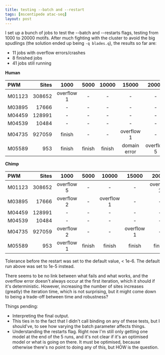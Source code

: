 ```yaml
---
title: testing --batch and --restart
tags: [mscentipede atac-seq]
layout: post
---
```


I set up a bunch of jobs to test the --batch and --restarts flags, testing from 1000 to 20000 motifs. After much fighting with the cluster to avoid the big spudlings (the solution ended up being `-q blades.q`), the results so far are:

* 11 jobs with overflow errors/crashes
* 8 finished jobs
* 41 jobs still running

**Human**

PWM    | Sites | 1000       | 5000   | 10000  | 15000        | 20000      | default
:------|------:|:----------:|:------:|:------:|:------------:|:----------:|:-----------:
M01123 |308652 | overflow 1 | -      | -      | -            | -          | overflow 1
M03895 |17666  | -          | -      | -      | -            | -          | finish
M04459 |128991 | -          | -      | -      | -            | -          | finish
M04539 |10484  | -          | -      | -      | -            | -          | finish
M04735 |927059 | finish     | -      | -      | overflow 1   | -          | finish
M05589 |953    | finish     | finish | finish | domain error | overflow 5 | finish

**Chimp**

PWM    | Sites | 1000       | 5000   | 10000      | 15000      | 20000      | default
:------|------:|:----------:|:------:|:----------:|:----------:|:----------:|:-----------:
M01123 |308652 | overflow 5 | -      | -          | -          | overflow 1 | finish
M03895 |17666  | overflow 2 | -      | overflow 1 | -          | -          | finish
M04459 |128991 | -          | -      | -          | -          | -          | finish
M04539 |10484  | -          | -      | -          | -          | -          | finish
M04735 |927059 | overflow 2 | -      | -          | overflow 1 | -          | finish
M05589 |953    | overflow 1 | finish | finish     | finish     | finish     | overflow 1

Tolerance before the restart was set to the default value, < 1e-6. The default run above was set to 1e-5 instead. 

There seems to be no link between what fails and what works, and the overflow error doesn't always occur at the first iteration, which it should if it's deterministic. However, increasing the number of sites increases (greatly) the iteration time, which is not surprising, but it might come down to being a trade-off between time and robustness?

Things pending:

* Interpreting the final output. 
* This ties in to the fact that I didn't call binding on any of these tests, but I should've, to see how varying the batch parameter affects things. 
* Understanding the restarts flag. Right now I'm still only getting one model at the end of the 5 runs, and it's not clear if it's an optimised model or what is going on there. It must be optimised, because otherwise there's no point to doing any of this, but HOW is the question. 
